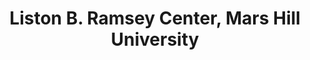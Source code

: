 ---
layout: repo
title: "Liston B. Ramsey Center, Mars Hill University"
id: 5268
permalink: repos/5268/
---
